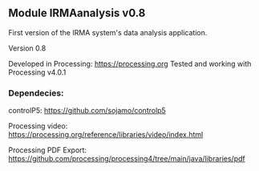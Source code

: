 ## Module IRMAanalysis v0.8

First version of the IRMA system's data analysis application. 

Version 0.8

Developed in Processing: https://processing.org
Tested and working with Processing v4.0.1


### Dependecies:

controlP5: https://github.com/sojamo/controlp5

Processing video: https://processing.org/reference/libraries/video/index.html

Processing PDF Export: https://github.com/processing/processing4/tree/main/java/libraries/pdf




